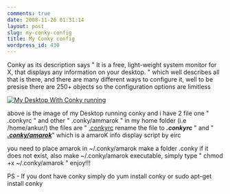 ```yaml
---
comments: true
date: 2008-11-26 01:31:14
layout: post
slug: my-conky-config
title: My Conky config
wordpress_id: 430
---
```


Conky as its description says " It is a free, light-weight system monitor for X, that displays any information on your desktop. " which well describes all that is there, and there are many different ways to configure it, well to be presise there are 250+ objects so the configuration options are limitless

[![My Desktop With Conky running ](http://ankurs.com/wp-content/uploads/2008/12/conky-300x187.png)](http://ankurs.com/wp-content/uploads/2008/12/conky.png)

above is the image of my Desktop running conky and i have 2 file one " .conkyrc " and other " .conky/ammarok " in my home folder (i.e /home/ankur/) the files are 
" [.conkyrc](http://files.ankurs.com/conkyrc) rename the file to **_.conkyrc_** "
and " **_[.conky/amarok](http://files.ankurs.com/amarok)_**" which is a amaroK info display script by eirc

you need to place amarok in ~/.conky/amarok make a folder .conky if it does not exist, also make ~/.conky/amarok executable, simply type " chmod +x ~/.conky/amarok " enjoy!!!

PS - If you dont have conky simply do yum install conky or sudo apt-get install conky 
